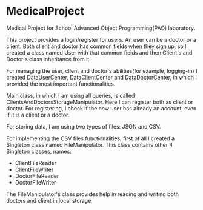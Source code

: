 # MedicalProject
Medical Project for School Advanced Object Programming(PAO) laboratory.

This project provides a login/register for users. An user can be a doctor or a client. 
Both client and doctor has common fields when they sign up, so I created a class named User with that common fields and then Client's and Doctor's class inheritance from it.

For managing the user, client and doctor's abilities(for example, logging-in) I created DataUserCenter, DataClientCenter and DataDoctorCenter, in which I provided the most important functionalities.


Main class, in which I am using all queries, is called ClientsAndDoctorsStorageManipulator. Here I can register both as client or doctor. For registering, I check if the new user has already an account, even if it is a client or a doctor.

For storing data, I am using two types of files: JSON and CSV. 

For implementing the CSV files functionalities, first of all I created a Singleton class named FileManipulator. This class contains other 4 Singleton classes, names:
  - ClientFileReader
  - ClientFileWriter
  - DoctorFileReader
  - DoctorFileWriter
 

The FileManipulator's class provides help in reading and writing both doctors and client in local storage.

